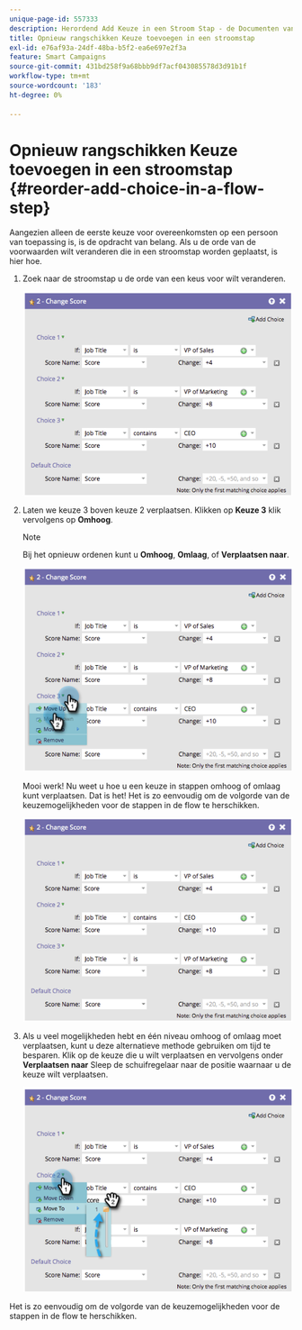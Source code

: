 ```yaml
---
unique-page-id: 557333
description: Herordend Add Keuze in een Stroom Stap - de Documenten van Marketo - de Documentatie van het Product
title: Opnieuw rangschikken Keuze toevoegen in een stroomstap
exl-id: e76af93a-24df-48ba-b5f2-ea6e697e2f3a
feature: Smart Campaigns
source-git-commit: 431bd258f9a68bbb9df7acf043085578d3d91b1f
workflow-type: tm+mt
source-wordcount: '183'
ht-degree: 0%

---
```


# Opnieuw rangschikken Keuze toevoegen in een stroomstap {#reorder-add-choice-in-a-flow-step}

Aangezien alleen de eerste keuze voor overeenkomsten op een persoon van toepassing is, is de opdracht van belang. Als u de orde van de voorwaarden wilt veranderen die in een stroomstap worden geplaatst, is hier hoe.

1. Zoek naar de stroomstap u de orde van een keus voor wilt veranderen.

   ![](assets/one.png)

1. Laten we keuze 3 boven keuze 2 verplaatsen. Klikken op **Keuze 3** klik vervolgens op **Omhoog**.

   >[!NOTE]
   >
   >Bij het opnieuw ordenen kunt u **Omhoog**, **Omlaag**, of **Verplaatsen naar**.

   ![](assets/two.png)

   Mooi werk! Nu weet u hoe u een keuze in stappen omhoog of omlaag kunt verplaatsen. Dat is het! Het is zo eenvoudig om de volgorde van de keuzemogelijkheden voor de stappen in de flow te herschikken.

   ![](assets/three.png)

1. Als u veel mogelijkheden hebt en één niveau omhoog of omlaag moet verplaatsen, kunt u deze alternatieve methode gebruiken om tijd te besparen. Klik op de keuze die u wilt verplaatsen en vervolgens onder **Verplaatsen naar** Sleep de schuifregelaar naar de positie waarnaar u de keuze wilt verplaatsen.

   ![](assets/four.png)

Het is zo eenvoudig om de volgorde van de keuzemogelijkheden voor de stappen in de flow te herschikken.
